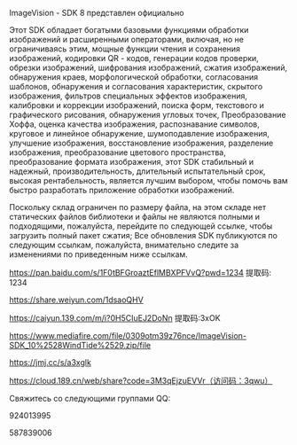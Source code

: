 ImageVision - SDK 8 представлен официально 

 Этот SDK обладает богатыми базовыми функциями обработки изображений и расширенными операторами, включая, но не ограничиваясь этим, мощные функции чтения и сохранения изображений, кодировки QR - кодов, генерации кодов проверки, обрезки изображений, шифрования изображений, сжатия изображений, обнаружения краев, морфологической обработки, согласования шаблонов, обнаружения и согласования характеристик, скрытого изображения, фильтров специальных эффектов изображения, калибровки и коррекции изображений, поиска форм, текстового и графического рисования, обнаружения угловых точек,  Преобразование Хоффа, оценка качества изображения, распознавание символов, круговое и линейное обнаружение, шумоподавление изображения, улучшение изображения, восстановление изображения, разделение изображения, преобразование цветового пространства, преобразование формата изображения, этот SDK стабильный и надежный, производительность, длительный испытательный срок, высокая рентабельность, является лучшим выбором, чтобы помочь вам быстро разработать приложение обработки изображений. 
 
 Поскольку склад ограничен по размеру файла, на этом складе нет статических файлов библиотеки и файлы не являются полными и подходящими, пожалуйста, перейдите по следующей ссылке, чтобы загрузить полный пакет сжатия;  Все обновления SDK публикуются по следующим ссылкам, пожалуйста, внимательно следите за изменениями по приведенным ниже ссылкам.
 
https://pan.baidu.com/s/1F0tBFGroaztEflMBXPFVvQ?pwd=1234 提取码: 1234

https://share.weiyun.com/1dsaoQHV

https://caiyun.139.com/m/i?0H5CIuEJ2DoNn 提取码:3xOK

https://www.mediafire.com/file/0309otm39z76nce/ImageVision-SDK_10%2528WindTide%2529.zip/file

https://jmj.cc/s/a3xglk

https://cloud.189.cn/web/share?code=3M3qEjzuEVVr（访问码：3qwu）

Свяжитесь со следующими группами QQ:

924013995

587839006
